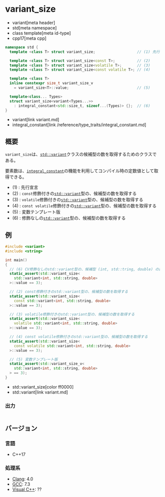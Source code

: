 # variant_size
* variant[meta header]
* std[meta namespace]
* class template[meta id-type]
* cpp17[meta cpp]

```cpp
namespace std {
  template <class T> struct variant_size;                   // (1) 先行宣言

  template <class T> struct variant_size<const T>;          // (2)
  template <class T> struct variant_size<volatile T>;       // (3)
  template <class T> struct variant_size<const volatile T>; // (4)

  template <class T>
  inline constexpr size_t variant_size_v
    = variant_size<T>::value;                               // (5)

  template<class... Types>
  struct variant_size<variant<Types...>>
    : integral_constant<std::size_t, sizeof...(Types)> {};  // (6)
}
```
* variant[link variant.md]
* integral_constant[link /reference/type_traits/integral_constant.md]

## 概要
`variant_size`は、[`std::variant`](variant.md)クラスの候補型の数を取得するためのクラスである。


要素数は、[`integral_constant`](/reference/type_traits/integral_constant.md)の機能を利用してコンパイル時の定数値として取得できる。

- (1) : 先行宣言
- (2) : `const`修飾付きの[`std::variant`](variant)型の、候補型の数を取得する
- (3) : `volatile`修飾付きの[`std::variant`](variant)型の、候補型の数を取得する
- (4) : `const volatile`修飾付きの[`std::variant`](variant)型の、候補型の数を取得する
- (5) : 変数テンプレート版
- (6) : 修飾なしの[`std::variant`](variant)型の、候補型の数を取得する


## 例
```cpp example
#include <variant>
#include <string>

int main()
{
  // (6) CV修飾なしのstd::variant型の、候補型 (int, std::tring, double) の数を取得する
  static_assert(std::variant_size<
    std::variant<int, std::string, double>
  >::value == 3);

  // (2) const修飾付きのstd::variant型の、候補型の数を取得する
  static_assert(std::variant_size<
    const std::variant<int, std::string, double>
  >::value == 3);

  // (3) volatile修飾付きのstd::variant型の、候補型の数を取得する
  static_assert(std::variant_size<
    volatile std::variant<int, std::string, double>
  >::value == 3);

  // (4) const volatile修飾付きのstd::variant型の、候補型の数を取得する
  static_assert(std::variant_size<
    const volatile std::variant<int, std::string, double>
  >::value == 3);

  // (5) 変数テンプレート版
  static_assert(std::variant_size_v<
    std::variant<int, std::string, double>
  > == 3);
}
```
* std::variant_size[color ff0000]
* std::variant[link variant.md]

### 出力
```
```

## バージョン
### 言語
- C++17

### 処理系
- [Clang](/implementation.md#clang): 4.0
- [GCC](/implementation.md#gcc): 7.3
- [Visual C++](/implementation.md#visual_cpp): ??
